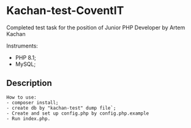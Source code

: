 # Kachan-test-CoventIT
Сompleted test task for the position of Junior PHP Developer by Artem Kachan

Instruments:
* PHP 8.1;
* MySQL;

## Description
    How to use:
    - composer install;
    - create db by "kachan-test" dump file`;
    - Create and set up config.php by config.php.example
    - Run index.php.
